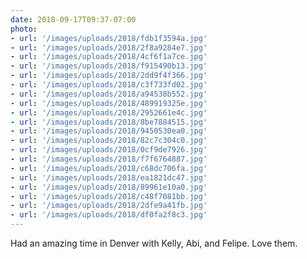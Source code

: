 ```yaml
---
date: 2018-09-17T09:37-07:00
photo:
- url: '/images/uploads/2018/fdb1f3594a.jpg'
- url: '/images/uploads/2018/2f8a9284e7.jpg'
- url: '/images/uploads/2018/4cf6f1a7ce.jpg'
- url: '/images/uploads/2018/f915490b13.jpg'
- url: '/images/uploads/2018/2dd9f4f366.jpg'
- url: '/images/uploads/2018/c3f733fd02.jpg'
- url: '/images/uploads/2018/a94538b552.jpg'
- url: '/images/uploads/2018/489919325e.jpg'
- url: '/images/uploads/2018/2952661e4c.jpg'
- url: '/images/uploads/2018/8be7884515.jpg'
- url: '/images/uploads/2018/9450530ea0.jpg'
- url: '/images/uploads/2018/82c7c304c0.jpg'
- url: '/images/uploads/2018/0cf9de7926.jpg'
- url: '/images/uploads/2018/f7f6764887.jpg'
- url: '/images/uploads/2018/c68dc706fa.jpg'
- url: '/images/uploads/2018/ea1821dc47.jpg'
- url: '/images/uploads/2018/89961e10a0.jpg'
- url: '/images/uploads/2018/c48f7081bb.jpg'
- url: '/images/uploads/2018/2dfe9a41fb.jpg'
- url: '/images/uploads/2018/df0fa2f8c3.jpg'
---
```

Had an amazing time in Denver with Kelly, Abi, and Felipe. Love them.
